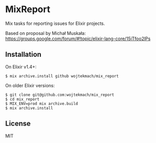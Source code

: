 # MixReport

Mix tasks for reporting issues for Elixir projects.

Based on proposal by Michał Muskała: https://groups.google.com/forum/#!topic/elixir-lang-core/15iTfoo2lPs

## Installation

On Elixir v1.4+:

    $ mix archive.install github wojtekmach/mix_report

On older Elixir versions:

    $ git clone git@github.com:wojtekmach/mix_report
    $ cd mix_report
    $ MIX_ENV=prod mix archive.build
    $ mix archive.install

## License

MIT
